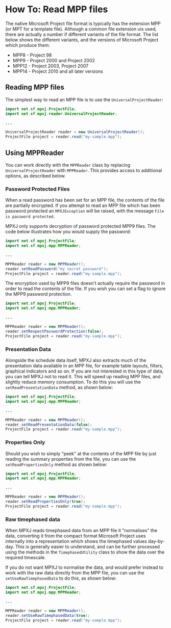 # How To: Read MPP files
The native Microsoft Project file format is typically has the extension MPP
(or MPT for a template file). Although a common file extension uis used,
there are actually a number if different variants of the file format.
The list below shows the different variants, and the versions of 
Microsoft Project which produce them:

* MPP8 - Project 98
* MPP9 - Project 2000 and Project 2002
* MPP12 - Project 2003, Project 2007
* MPP14 - Project 2010 and all later versions

## Reading MPP files
The simplest way to read an MPP file is to use the `UniversalProjectReader`:

```java
import net.sf.mpxj.ProjectFile;
import net.sf.mpxj.reader.UniversalProjectReader;

...

UniversalProjectReader reader = new UniversalProjectReader();
ProjectFile project = reader.read("my-sample.mpp");
```

## Using MPPReader
You can work directly with the `MPPReader` class by replacing `UniversalProjectReader`
with `MPPReader`. This provides access to additional options, as described below.

### Password Protected Files
When a read password has been set for an MPP file, the contents of the file are partially
encrypted. If you attempt to read an MPP file which has been password protected an `MPXJException` 
will be raised, with the message `File is password protected`.

MPXJ only supports decryption of password protected MPP9 files. The code below illustrates
how you would supply the password:

```java
import net.sf.mpxj.ProjectFile;
import net.sf.mpxj.mpp.MPPReader;

...

MPPReader reader = new MPPReader();
reader.setReadPassword("my secret password");
ProjectFile project = reader.read("my-sample.mpp");
```

The encryption used by MPP9 files doesn't actually require the password in order to
read the contents of the file. If you wish you can set a flag to ignore 
the MPP9 password protection.

```java
import net.sf.mpxj.ProjectFile;
import net.sf.mpxj.mpp.MPPReader;

...

MPPReader reader = new MPPReader();
reader.setRespectPasswordProtection(false);
ProjectFile project = reader.read("my-sample.mpp");
```

### Presentation Data
Alongside the schedule data itself, MPXJ also extracts much of the presentation data
available in an MPP file, for example table layouts, filters, graphical indicators
and so on. If you are not interested in this type of data, you can tell MPXJ not
to read it. This will speed up reading MPP files, and slightly reduce memory consumption.
To do this you will use the `setReadPresentationData` method, as shown below:

```java
import net.sf.mpxj.ProjectFile;
import net.sf.mpxj.mpp.MPPReader;

...

MPPReader reader = new MPPReader();
reader.setReadPresentationData(false);
ProjectFile project = reader.read("my-sample.mpp");
```

### Properties Only
Should you wish to simply "peek" at the contents of the MPP file by just reading the
summary properties from the file, you can use the `setReadPropertiesOnly` method
as shown below:

```java
import net.sf.mpxj.ProjectFile;
import net.sf.mpxj.mpp.MPPReader;

...

MPPReader reader = new MPPReader();
reader.setReadPropertiesOnly(true);
ProjectFile project = reader.read("my-sample.mpp");
```

### Raw timephased data
When MPXJ reads timephased data from an MPP file it "normalises" the data,
converting it from the compact format Microsoft Project uses internally
into a representation which shows the timephased values day-by-day. This
is generally easier to understand, and can be further processed using the
methods in the `TimephasedUtility` class to show the data over the
required timescale.

If you do not want MPXJ to normalise the data, and would prefer instead to
work with the raw data directly from the MPP file, you can use the
`setUseRawTimephasedData` to do this, as shown below:

```java
import net.sf.mpxj.ProjectFile;
import net.sf.mpxj.mpp.MPPReader;

...

MPPReader reader = new MPPReader();
reader.setUseRawTimephasedData(true);
ProjectFile project = reader.read("my-sample.mpp");
```

